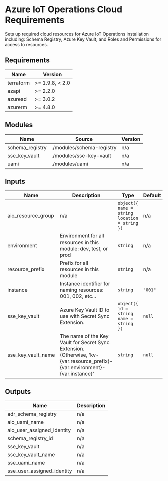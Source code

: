 <!-- BEGIN_TF_DOCS -->
<!-- markdown-table-prettify-ignore-start -->
# Azure IoT Operations Cloud Requirements

Sets up required cloud resources for Azure IoT Operations installation
including: Schema Registry, Azure Key Vault, and Roles and Permissions for
access to resources.

## Requirements

| Name | Version |
|------|---------|
| terraform | >= 1.9.8, < 2.0 |
| azapi | >= 2.2.0 |
| azuread | >= 3.0.2 |
| azurerm | >= 4.8.0 |

## Modules

| Name | Source | Version |
|------|--------|---------|
| schema\_registry | ./modules/schema-registry | n/a |
| sse\_key\_vault | ./modules/sse-key-vault | n/a |
| uami | ./modules/uami | n/a |

## Inputs

| Name | Description | Type | Default | Required |
|------|-------------|------|---------|:--------:|
| aio\_resource\_group | n/a | ```object({ name = string location = string })``` | n/a | yes |
| environment | Environment for all resources in this module: dev, test, or prod | `string` | n/a | yes |
| resource\_prefix | Prefix for all resources in this module | `string` | n/a | yes |
| instance | Instance identifier for naming resources: 001, 002, etc... | `string` | `"001"` | no |
| sse\_key\_vault | Azure Key Vault ID to use with Secret Sync Extension. | ```object({ id = string name = string })``` | `null` | no |
| sse\_key\_vault\_name | The name of the Key Vault for Secret Sync Extension. (Otherwise, 'kv-{var.resource\_prefix}-{var.environment}-{var.instance}' | `string` | `null` | no |

## Outputs

| Name | Description |
|------|-------------|
| adr\_schema\_registry | n/a |
| aio\_uami\_name | n/a |
| aio\_user\_assigned\_identity | n/a |
| schema\_registry\_id | n/a |
| sse\_key\_vault | n/a |
| sse\_key\_vault\_name | n/a |
| sse\_uami\_name | n/a |
| sse\_user\_assigned\_identity | n/a |
<!-- markdown-table-prettify-ignore-end -->
<!-- END_TF_DOCS -->
